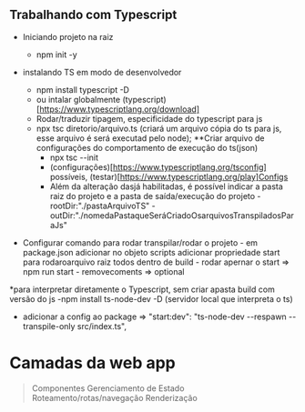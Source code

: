 ## Trabalhando com Typescript

* Iniciando projeto na raiz
    - npm init -y
* instalando TS em modo de desenvolvedor
    - npm install typescript -D
    - ou intalar globalmente (typescript)[https://www.typescriptlang.org/download]

    * Rodar/traduzir tipagem, especificidade do typescript para js 
     - npx tsc diretorio/arquivo.ts (criará um arquivo cópia do ts para js, esse arquivo é será executad pelo node);
        **Criar arquivo de configurações do comportamento de execução do ts(json)
          - npx tsc --init
          - (configurações)[https://www.typescriptlang.org/tsconfig] possíveis, (testar)[https://www.typescriptlang.org/play]Configs
          - Além da alteração dasjá habilitadas, é possível indicar a pasta raiz do projeto e a pasta de saída/execução do projeto
          -rootDir:"./pastaArquivoTS" 
          -outDir:"./nomedaPastaqueSeráCriadoOsarquivosTranspiladosParaJs"

* Configurar comando para rodar transpilar/rodar o projeto
      - em package.json adicionar no objeto scripts adicionar propriedade start para rodaroarquivo raiz todos dentro de build
        - rodar apernar o start => npm run start
        - removecoments => optional

*para interpretar diretamente o Typescript, sem criar apasta build com versão do js
   -npm install ts-node-dev -D (servidor local que interpreta o ts)
   - adicionar a config ao package =>  "start:dev": "ts-node-dev --respawn --transpile-only src/index.ts",


  # Camadas da web app 
   > Componentes
   > Gerenciamento de Estado
   > Roteamento/rotas/navegação
   > Renderização 

  